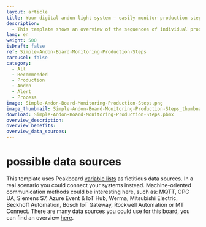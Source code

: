 ```yaml
---
layout: article
title: Your digital andon light system – easily monitor production steps
description: 
  - This template shows an overview of the sequences of individual production steps of an order. With this Dashboard you can display in a typical traffic light color scheme whether everything is running according to plan for the individual production steps. In the event of faults, a quick glance at the monitor and the "red light" tells you if there is a problem, where exactly the problem is and also since when it exists. This provides transparency at the workplace, increases motivation and shortens reaction times. In addition, the order status is displayed in real time. Download the template for free, remove the  timer script and add your data source to use the visualization for your purposes.
lang: en
weight: 500
isDraft: false
ref: Simple-Andon-Board-Monitoring-Production-Steps
carousel: false
category:
  - All
  - Recommended
  - Production
  - Andon
  - Alert
  - Process
image: Simple-Andon-Board-Monitoring-Production-Steps.png
image_thumbnail: Simple-Andon-Board-Monitoring-Production-Steps_thumbnail.png
download: Simple-Andon-Board-Monitoring-Production-Steps.pbmx
overview_description:
overview_benefits:
overview_data_sources:
---
```

# possible data sources
This template uses Peakboard [variable lists](https://help.peakboard.com/scripting/en-variables.html) as fictitious data sources. In a real scenario you could connect your systems instead. Machine-oriented communication methods could be interesting here, such as: MQTT, OPC UA, Siemens S7, Azure Event & IoT Hub, Werma, Mitsubishi Electric, Beckhoff Automation, Bosch IoT Gateway, Rockwell Automation or MT Connect. There are many data sources you could use for this board, you can find an overview [here](https://peakboard.com/en/interfaces/).
